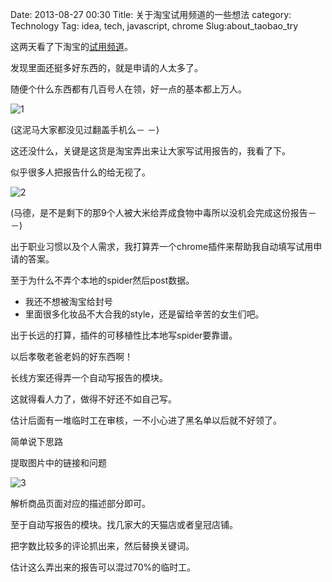Date: 2013-08-27 00:30
Title: 关于淘宝试用频道的一些想法
category: Technology
Tag: idea, tech, javascript, chrome
Slug:about_taobao_try

这两天看了下淘宝的[试用频道](http://try.taobao.com/)。

发现里面还挺多好东西的，就是申请的人太多了。

随便个什么东西都有几百号人在领，好一点的基本都上万人。

![1]({filename}/images/taobao_try_1.png)

(这泥马大家都没见过翻盖手机么－ －)


这还没什么，关键是这货是淘宝弄出来让大家写试用报告的，我看了下。

似乎很多人把报告什么的给无视了。

![2]({filename}/images/taobao_try_2.png)

(马德，是不是剩下的那9个人被大米给弄成食物中毒所以没机会完成这份报告－ －)

出于职业习惯以及个人需求，我打算弄一个chrome插件来帮助我自动填写试用申请的答案。

至于为什么不弄个本地的spider然后post数据。

* 我还不想被淘宝给封号
* 里面很多化妆品不大合我的style，还是留给辛苦的女生们吧。

出于长远的打算，插件的可移植性比本地写spider要靠谱。

以后孝敬老爸老妈的好东西啊！

长线方案还得弄一个自动写报告的模块。

这就得看人力了，做得不好还不如自己写。

估计后面有一堆临时工在审核，一不小心进了黑名单以后就不好领了。

简单说下思路

提取图片中的链接和问题

![3]({filename}/images/taobao_try_2.png)

解析商品页面对应的描述部分即可。
	
至于自动写报告的模块。找几家大的天猫店或者皇冠店铺。

把字数比较多的评论抓出来，然后替换关键词。

估计这么弄出来的报告可以混过70%的临时工。
